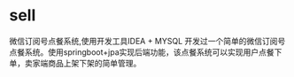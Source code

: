 # sell
微信订阅号点餐系统,使用开发工具IDEA + MYSQL 开发过一个简单的微信订阅号点餐系统。使用springboot+jpa实现后端功能，该点餐系统可以实现用户点餐下单，卖家端商品上架下架的简单管理。
